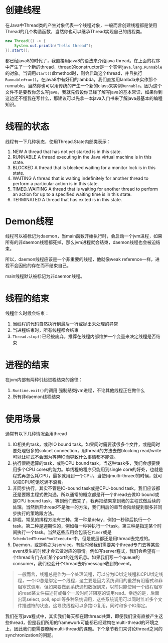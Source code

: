 # 创建线程

在Java中Thread类的产生对象代表一个线程对象，一般而言创建线程都是使用Thread的几个构造函数，当然你也可以继承Thread实现自己的线程类。

```java
new Thread(() -> {
    System.out.println("hello thread");
}).start();
```

都已经java8的时代了，我直接用java8的语法来介绍java thread。在上面的程序中产生了一个新的thread，thread的constructor是一个实例`java.lang.Runnable`的对象。当调用`start()`此method时，则会启动这个thread，并且执行`Runnable#run()`。在java8中有好用的lambda，我们直接用lambda来实作那个runnable。当然你也可以用传统的产生一个新的class来实例`Runnable`。因为这个文件不是要教你怎么写java，我就先假设你已经了解写java的基本常识，如果你到这边还不懂我在写什么，那建议可以先拿一本java入门书来了解java最基本的编程知识。

# 线程的状态

线程有一下几种状态，使用Thread.State内部类表示：
1. NEW
A thread that has not yet started is in this state.
2. RUNNABLE
A thread executing in the Java virtual machine is in this state.
3. BLOCKED
A thread that is blocked waiting for a monitor lock is in this state.
4. WAITING
A thread that is waiting indefinitely for another thread to perform a particular action is in this state.
5. TIMED_WAITING
A thread that is waiting for another thread to perform an action for up to a specified waiting time is in this state.
6. TERMINATED
A thread that has exited is in this state.

# Demon线程

线程可以被标记为daemon，当main函数开始执行时，会启动一个jvm进程，如果所有的非daemon线程都死掉，那么jvm进程就会结束，daemon线程也会被迫结束。

所以，daemon线程应该是一个非重要的线程，他就像weak reference一样，进程不会因他的存在而不结束自己。

main线程默认被标记为非daemon线程。

# 线程的结束

线程什么时候会结束：
1. 当线程的代码自然执行到最后一行或抛出未处理的异常
2. 当进程结束时，所有线程都会结束
3. `Thread.stop()`已经被废弃，推荐在线程内部维护一个变量来决定线程是否结束

# 进程的结束

在jvm内部有两种引起进程结束的途径：
1. `Runtime.exit()`的调用
强制结束jvm进程，不论其他线程正在做什么
2. 所有非daemon线程结束

# 使用场景

通常有以下几种情况会用thread

1. IO相关的task，或称IO bound task。如果同时需要读很多个文件，或是同时要处理很多的sokcet connection，用thread的方法去做blocking read/write可以让程式不会因为等待IO而导致什么事情都不能做。
2. 执行很耗运算的task，或称CPU bound task。当这种task多，我们会想要使用多个CPU cores的能力。单线程的程序只能用到single core的好处，也就是程式再怎么耗CPU，最多就用到一个CPU。当使用multi-thraed的时候，就可以把CPU吃饱吃满不浪费。
3. 非同步执行。其实不管是IO-bound task或是CPU-bound task，我们应该都还是要跟主程式做沟通，所以通常的概念都是开一个thread去做IO bound或是CPU bound task，等到他们做完了，我再把结果拿到我的主程式做后续的处理。当然新开thread不是唯一的方法，我们稍后的章节会陆续提到很多非同步执行的策略跟方法。
4. 排程。常见的排程方法有三种。第一种是delay，例如一秒钟后执行一个task。第二种是週期性的，例如每一秒钟执行一个task。第三种是指定某个时间执行一个task。当然这些应用会包装在`Timer`或是`ScheduledThreadPoolExecutor`中，但是底层都还是用thread去完成的。
5. Daemon，或是称之为service。有些时候我们需要某个thread专门去等某些event发生的时候才会去做对应的事情。例如写server程式，我们会希望有一个thread专门去听某个port的连线讯息。如果我们写一个queue的consumer，我们也会开个thread去听message收到的event。

> 一般而言，线程总是作为一个处理流程，可以分为IO绑定线程和CPU绑定线程，一个IO总是绑定一个线程，这主要是因为系统调用的虽然有阻塞式和非阻塞式调用，但如果要做到系统通知数据到来，以前只能使用一个线程阻塞的read某文件描述符或每个一段时间非阻塞的调用read。幸运的是，后面出现select, poll, epoll等多种系统调用，这些系统调用可以同时监听多个文件描述符的状态。这导致线程可以多路IO复用，同时和多个IO绑定。

我们在写java程式中，其实我们每天都在跟thread共舞，即便我们没有直接产生这些thread，但是我们所用的framework可能都已经建构在multi-thread的环境之上，因此我们更需要瞭解multi-thread的课题。下个章节我们来讨论thread之间的synchronization的问题。
